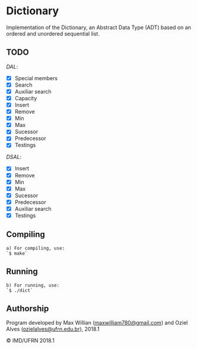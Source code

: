 # Dictionary
Implementation of the Dictionary, an Abstract Data Type (ADT) based on an ordered and unordered sequential list.

## TODO
_DAL_:
- [X] Special members
- [X] Search
- [X] Auxiliar search
- [X] Capacity
- [X] Insert
- [X] Remove
- [X] Min
- [X] Max
- [X] Sucessor
- [X] Predecessor
- [X] Testings

_DSAL_:
- [X] Insert
- [X] Remove
- [X] Min
- [X] Max
- [X] Sucessor
- [X] Predecessor
- [X] Auxiliar search 
- [X] Testings

## Compiling
	a) For compiling, use:
	`$ make`

## Running
	b) For running, use:
	`$ ./dict`

## Authorship

Program developed by Max Willian (maxwilliam780@gmail.com) and Oziel Alves (ozielalves@ufrn.edu.br), 2018.1

&copy; IMD/UFRN 2018.1
